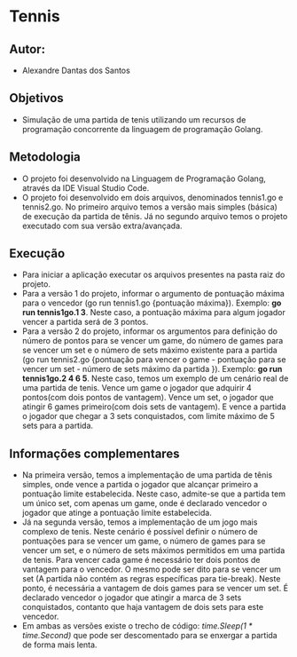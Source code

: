 # Tennis

## Autor:
- Alexandre Dantas dos Santos

## Objetivos
- Simulação de uma partida de tenis utilizando um recursos de programação concorrente da linguagem de programação Golang.

## Metodologia
- O projeto foi desenvolvido na Linguagem de Programação Golang, através da IDE Visual Studio Code.
- O projeto foi desenvolvido em dois arquivos, denominados tennis1.go e tennis2.go. No primeiro arquivo temos a versão mais simples (básica) de execução da partida de tênis. 
Já no segundo arquivo temos o projeto executado com sua versão extra/avançada.

## Execução
- Para iniciar a aplicação executar os arquivos presentes na pasta raiz do projeto.
- Para a versão 1 do projeto, informar o argumento de pontuação máxima para o vencedor (go run tennis1.go {pontuação máxima}). Exemplo: **go run tennis1go.1 3**. Neste caso, a pontuação máxima para algum jogador vencer a partida será de 3 pontos. 
- Para a versão 2 do projeto, informar os argumentos para definição do número de pontos para se vencer um game, do número de games para se vencer um set e o número de sets máximo existente para a partida (go run tennis2.go {pontuação para vencer o game - pontuação para se vencer um set - número de sets máximo da partida }). Exemplo: **go run tennis1go.2 4 6 5**. Neste caso, temos um exemplo de um cenário real de uma partida de tenis. Vence um game o jogador que adquirir 4 pontos(com dois pontos de vantagem). Vence um set, o jogador que atingir 6 games primeiro(com dois sets de vantagem). E vence a partida o jogador que chegar a 3 sets conquistados, com limite máximo de 5 sets para a partida.

## Informações complementares
- Na primeira versão, temos a implementação de uma partida de tênis simples, onde vence a partida o jogador que alcançar primeiro a pontuação limite estabelecida. Neste caso, admite-se que a partida tem um único set, com apenas um game, onde é declarado vencedor o jogador que atinge a pontuação limite estabelecida.
- Já na segunda versão, temos a implementação de um jogo mais complexo de tenis. Neste cenário é possível definir o número de pontuações para se vencer um game, o número de games para se vencer um set, e o número de sets máximos permitidos em uma partida de tenis. Para vencer cada game é necessário ter dois pontos de vantagem para o vencedor. O mesmo pode ser dito para se vencer um set (A partida não contém as regras específicas para tie-break). Neste ponto, é necessária a vantagem de dois games para se vencer um set. É declarado vencedor o jogador que atingir a marca de 3 sets conquistados, contanto que haja vantagem de dois sets para este vencedor.
- Em ambas as versões existe o trecho de código: *time.Sleep(1 * time.Second)* que pode ser descomentado para se enxergar a partida de forma mais lenta. 


